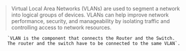 > Virtual Local Area Networks (VLANs) are used to segment a network into logical groups of devices. VLANs can help improve network performance, security, and manageability by isolating traffic and controlling access to network resources.

```terminal
    `VLAN is the component that connects the Router and the Switch. 
    The router and the switch have to be connected to the same VLAN`.
```